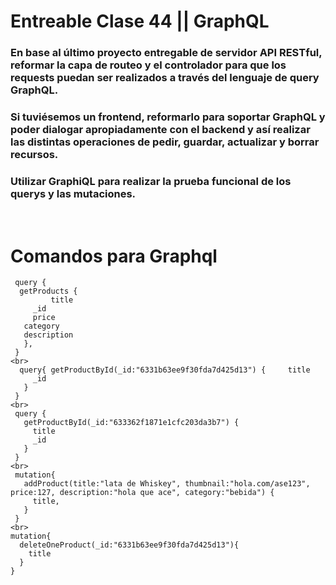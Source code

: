 # Entreable Clase 44 || GraphQL

### En base al último proyecto entregable de servidor API RESTful, reformar la capa de routeo y el controlador para que los requests puedan ser realizados a través del lenguaje de query GraphQL. 
### Si tuviésemos un frontend, reformarlo para soportar GraphQL y poder dialogar apropiadamente con el backend y así realizar las distintas operaciones de pedir, guardar, actualizar y borrar recursos.
### Utilizar GraphiQL para realizar la prueba funcional de los querys y las mutaciones.

<br>

# Comandos para Graphql
```
 query {
  getProducts {
         title
     _id
     price
   category
   description
   },
 }
<br>
  query{ getProductById(_id:"6331b63ee9f30fda7d425d13") {     title
     _id
   }
 }
<br>
 query {
   getProductById(_id:"633362f1871e1cfc203da3b7") {
     title
     _id
   }
 }
<br>
 mutation{
   addProduct(title:"lata de Whiskey", thumbnail:"hola.com/ase123", price:127, description:"hola que ace", category:"bebida") {
     title,
   }
 }
<br>
mutation{
  deleteOneProduct(_id:"6331b63ee9f30fda7d425d13"){
    title
  }
}

```

